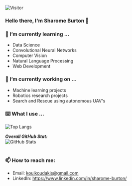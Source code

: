 ![Visitor](https://visitor-badge.laobi.icu/badge?page_id=koulkoudakis.koulkoudakis)

### Hello there, I'm Sharome Burton 👋

<!--
**koulkoudakis/koulkoudakis** is a ✨ _special_ ✨ repository because its `README.md` (this file) appears on your GitHub profile.

Here are some ideas to get you started:

- 🔭 I’m currently working on ...
- 🌱 I’m currently learning ...
- 👯 I’m looking to collaborate on ...
- 🤔 I’m looking for help with ...
- 💬 Ask me about ...
- 📫 How to reach me: ...
- 😄 Pronouns: ...
- ⚡ Fun fact: ...
-->

<h3>🌱 I’m currently learning ...</h3>

* Data Science
* Convolutional Neural Networks
* Computer Vision
* Natural Language Processing
* Web Development

<h3>🔭 I’m currently working on ... </h3>

* Machine learning projects
* Robotics research projects
* Search and Rescue using autonomous UAV's
  
<h3>⌨️ What I use ... </h3>

![Top Langs](https://github-readme-stats.vercel.app/api/top-langs/?username=koulkoudakis)

<div>
  <b><em>Overall GitHub Stat:</em></b> <br/>
    <img src="https://github-readme-streak-stats.herokuapp.com/?user=koulkoudakis" alt="GitHub Stats" /> <br/><br/>
  </p>  
</div>

<h3>📫 How to reach me: </h3>

* Email: koulkoudakis@gmail.com
* LinkedIn: https://www.linkedin.com/in/sharome-burton/

